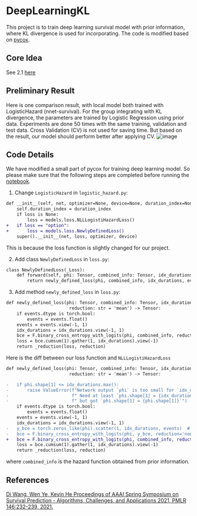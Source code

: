 # DeepLearningKL
This project is to train deep learning survival model with prior information, where KL divergence is used for incorporating. The code is modified based on [pycox][1].
## Core Idea
See 2.1 [here][4]

## Preliminary Result
Here is one comparison result, with local model both trained with LogisticHazard (nnet-survival). For the group integrating with KL divergence, the parameters are trained by Logistic Regression using prior data. Experiments are done 50 times with the same training, validation and test data. Cross Validation (CV) is not used for saving time. But based on the result, our model should perform better after applying CV.
![image](https://user-images.githubusercontent.com/48302151/162856554-2e5d4c7b-715b-4791-98a8-0882483064e0.png)

## Code Details
We have modified a small part of pycox for training deep learning model. So please make sure that the following steps are completed before running the [notebook][2].
1. Change `LogisticHazard` in `logistic_hazard.py`:
```diff
def __init__(self, net, optimizer=None, device=None, duration_index=None, loss=None):
    self.duration_index = duration_index
    if loss is None:
        loss = models.loss.NLLLogistiHazardLoss()
+   if loss == "option":
+       loss = models.loss.NewlyDefinedLoss()
    super().__init__(net, loss, optimizer, device)
```
This is because the loss function is slightly changed for our project.

2. Add class `NewlyDefinedLoss` in `loss.py`:

```diff
class NewlyDefinedLoss(_Loss):
    def forward(self, phi: Tensor, combined_info: Tensor, idx_durations: Tensor, events: Tensor) -> Tensor:
        return newly_defined_loss(phi, combined_info, idx_durations, events, self.reduction)
```

3. Add method `newly_defined_loss` in `loss.py`:

```diff
def newly_defined_loss(phi: Tensor, combined_info: Tensor, idx_durations: Tensor, events: Tensor,
                        reduction: str = 'mean') -> Tensor:
    if events.dtype is torch.bool:
        events = events.float()
    events = events.view(-1, 1)
    idx_durations = idx_durations.view(-1, 1)
    bce = F.binary_cross_entropy_with_logits(phi, combined_info, reduction='none')
    loss = bce.cumsum(1).gather(1, idx_durations).view(-1)
    return _reduction(loss, reduction)
```

Here is the diff between our loss function and `NLLLogistiHazardLoss`
```diff
def newly_defined_loss(phi: Tensor, combined_info: Tensor, idx_durations: Tensor, events: Tensor,
                        reduction: str = 'mean') -> Tensor:

-   if phi.shape[1] <= idx_durations.max():
-       raise ValueError(f"Network output `phi` is too small for `idx_durations`." +
-                        f" Need at least `phi.shape[1] = {idx_durations.max().item() + 1}`," +
-                        f" but got `phi.shape[1] = {phi.shape[1]}`")
    if events.dtype is torch.bool:
        events = events.float()
    events = events.view(-1, 1)
    idx_durations = idx_durations.view(-1, 1)
-   y_bce = torch.zeros_like(phi).scatter(1, idx_durations, events)  # TODO: Data Expansion!
-   bce = F.binary_cross_entropy_with_logits(phi, y_bce, reduction='none')
+   bce = F.binary_cross_entropy_with_logits(phi, combined_info, reduction='none')
    loss = bce.cumsum(1).gather(1, idx_durations).view(-1)
    return _reduction(loss, reduction)
```

where `combined_info` is the hazard function obtained from prior information.

## References
[Di Wang, Wen Ye, Kevin He Proceedings of AAAI Spring Symposium on Survival Prediction - Algorithms, Challenges, and Applications 2021, PMLR 146:232-239, 2021.][3]

[1]: https://github.com/havakv/pycox
[2]: https://github.com/UM-KevinHe/DeepLearningKL/blob/main/Deep%20Learning%20with%20KL%20Divergence.ipynb
[3]: http://proceedings.mlr.press/v146/wang21b/wang21b.pdf
[4]: https://github.com/UM-KevinHe/DeepLearningKL/blob/main/Deep_Learning_with_KL_divergence__Code_Details.pdf

